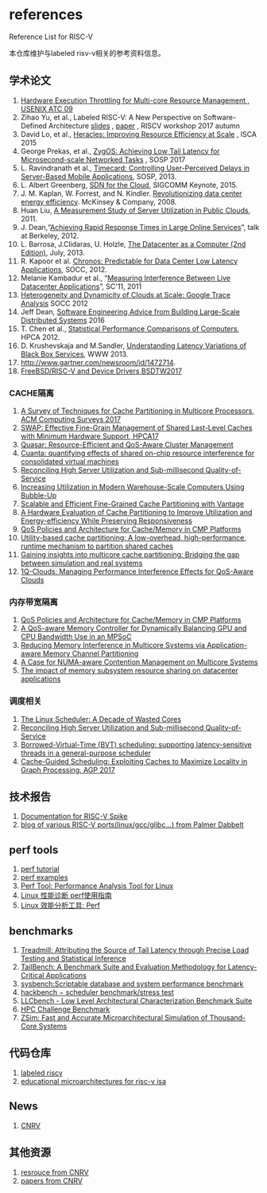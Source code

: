 # references
Reference List for RISC-V

本仓库维护与labeled risv-v相关的参考资料信息。

## 学术论文
  1. [Hardware Execution Throttling for Multi-core Resource Management , USENIX ATC 09](http://static.usenix.org/events/usenix09/tech/full_papers/zhang/zhang_html/)
  1. Zihao Yu, et al., Labeled RISC-V: A New Perspective on Software-Defined Architecture [slides](https://riscv.org/wp-content/uploads/2017/05/Tue0930am-Labeled-RISC-V-Yu.pdf) , [paper](https://carrv.github.io/papers/yu-labeled_riscv-carrv2017.pdf) , RISCV workshop 2017 autumn
  1. David Lo, et al., [Heracles: Improving Resource Efficiency at Scale](http://csl.stanford.edu/~christos/publications/2015.heracles.isca.pdf) , ISCA 2015
  1. George Prekas, et al., [ZygOS: Achieving Low Tail Latency for Microsecond-scale Networked Tasks](https://infoscience.epfl.ch/record/231395/files/sosp17-final278.pdf) , SOSP 2017
  1. L. Ravindranath et al., [Timecard: Controlling User-Perceived Delays in Server-Based Mobile Applications](http://delivery.acm.org/10.1145/2530000/2522717/p85-ravindranath.pdf), SOSP, 2013.
  1. L. Albert Greenberg, [SDN for the Cloud](http://conferences.sigcomm.org/sigcomm/2015/pdf/papers/keynote.pdf), SIGCOMM Keynote, 2015.
  1. J. M. Kaplan, W. Forrest, and N. Kindler. [Revolutionizing data center energy efficiency](https://www.sallan.org/pdf-docs/McKinsey_Data_Center_Efficiency.pdf). McKinsey & Company, 2008.
  1. Huan Liu, [A Measurement Study of Server Utilization in Public Clouds](https://048744ef-a-62cb3a1a-s-sites.googlegroups.com/site/huanliu/cgc.pdf), 2011.
  1. J. Dean,“[Achieving Rapid Response Times in Large Online Services](https://static.googleusercontent.com/media/research.google.com/zh-CN//people/jeff/Berkeley-Latency-Mar2012.pdf)”, talk at Berkeley, 2012.
  1. L. Barrosa, J.Clidaras, U. Holzle, [The Datacenter as a Computer (2nd Edition)](http://www.morganclaypool.com/doi/abs/10.2200/S00516ED2V01Y201306CAC024), July, 2013.
  1. R. Kapoor et al. [Chronos: Predictable for Data Center Low Latency Applications](https://pdfs.semanticscholar.org/13b2/6d008210fffeb8a77c9e90f1ff837523c536.pdf), SOCC, 2012.
  1. Melanie Kambadur et al., “[Measuring Interference Between Live Datacenter Applications](https://pdfs.semanticscholar.org/e4bd/3f30e258a6048e18499176fa01cd1a508864.pdf)”, SC'11, 2011
  1. [Heterogeneity and Dynamicity of Clouds at Scale: Google Trace Analysis](http://www.istc-cc.cmu.edu/publications/papers/2012/googletrace-socc2012.pdf) SOCC 2012
  1. Jeff Dean, [Software Engineering Advice from Building Large-Scale Distributed Systems](http://prof.ict.ac.cn/DComputing/uploads/2013/DC_3_1_stanford-295-talk.pdf) 2016
  1. T. Chen et al., [Statistical Performance Comparisons of Computers](http://parsec.cs.princeton.edu/publications/chen14ieeetc.pdf), HPCA 2012.
  1. D. Krushevskaja and M.Sandler, [Understanding Latency Variations of Black Box Services](http://telemedicina.unifesp.br/pub/Events/2013-05%20-%20WWW2013/www2013/www2013.org/proceedings/p703.pdf), WWW 2013.
  1. http://www.gartner.com/newsroom/id/1472714.
  1. [FreeBSD/RISC-V and Device Drivers BSDTW2017](https://bsdtw.org/slides/BSDTW2017-D2-3-Ruslan.pdf)

 ### CACHE隔离
  1. [A Survey of Techniques for Cache Partitioning in Multicore Processors, ACM Computing Surveys 2017](https://www.researchgate.net/publication/314352438_A_Survey_of_Techniques_for_Cache_Partitioning_in_Multicore_Processors)
  1. [SWAP: Effective Fine-Grain Management of Shared Last-Level Caches with Minimum Hardware Support, HPCA17](http://www.csl.cornell.edu/~xiaodong/docs/SWAP.pdf)
  1. [Quasar: Resource-Efficient and QoS-Aware Cluster Management](http://www.csl.cornell.edu/~delimitrou/papers/2014.asplos.quasar.pdf)
  1. [Cuanta: quantifying effects of shared on-chip resource interference for consolidated virtual machines](https://pdfs.semanticscholar.org/8242/f42f077b59ff239e8cab19b99d94c190c608.pdf)
  1. [Reconciling High Server Utilization and Sub-millisecond Quality-of-Service](https://pdfs.semanticscholar.org/6d44/790b6d952eff28f302998e8121f90786e3ff.pdf)
  1. [Increasing Utilization in Modern Warehouse-Scale Computers Using Bubble-Up](http://web.eecs.umich.edu/~profmars/wp-content/papercite-data/pdf/mars12ieeemicro.pdf)
  1. [Scalable and Efficient Fine-Grained Cache Partitioning with Vantage](https://pdfs.semanticscholar.org/db1a/96c6e06385c1b93c912ae77aab8cf4c1b520.pdf)
  1. [A Hardware Evaluation of Cache Partitioning to Improve Utilization and Energy-efficiency While Preserving Responsiveness](http://people.eecs.berkeley.edu/~hcook/papers/ISCA13_Henry_Cook.pdf)
  1. [QoS Policies and Architecture for Cache/Memory in CMP Platforms](https://pdfs.semanticscholar.org/31c1/ebd6214a6146f2739fb81bf560229f413c91.pdf)
  1. [Utility-based cache partitioning: A low-overhead, high-performance, runtime mechanism to partition shared caches](http://tusharkrishna.ece.gatech.edu/wp-content/uploads/sites/175/2015/08/MICRO-2006-Qureshi-DynamicSetSampling.pdf)
  1. [Gaining insights into multicore cache partitioning: Bridging the gap between simulation and real systems](http://home.eng.iastate.edu/~zzhang/publications/tr08-hpca-multicore_cache.pdf)
  1. [1Q-Clouds: Managing Performance Interference Effects for QoS-Aware Clouds](http://seelab.ucsd.edu/mobile/related_papers/qClouds.pdf)

 ### 内存带宽隔离
  1. [QoS Policies and Architecture for Cache/Memory in CMP Platforms](https://pdfs.semanticscholar.org/31c1/ebd6214a6146f2739fb81bf560229f413c91.pdf)
  1. [A QoS-aware Memory Controller for Dynamically Balancing GPU and CPU Bandwidth Use in an MPSoC](https://lph.ece.utexas.edu/merez/uploads/MattanErez/cpugpumc_dac12.pdf)
  1. [Reducing Memory Interference in Multicore Systems via Application-aware Memory Channel Partitioning](https://users.ece.cmu.edu/~lsubrama/pubs/micro2011_mcp.pdf)
  1. [A Case for NUMA-aware Contention Management on Multicore Systems](http://ece.ubc.ca/~sasha/papers/usenix-numa.pdf)
  1. [The impact of memory subsystem resource sharing on datacenter applications](http://web.eecs.umich.edu/~profmars/wp-content/papercite-data/pdf/tang11isca.pdf)

### 调度相关
 1. [The Linux Scheduler: A Decade of Wasted Cores](https://www.ece.ubc.ca/~sasha/papers/eurosys16-final29.pdf)
 1. [Reconciling High Server Utilization and Sub-millisecond Quality-of-Service](http://csl.stanford.edu/~christos/publications/2014.mutilate.eurosys.pdf)
 1. [Borrowed-Virtual-Time (BVT) scheduling: supporting latency-sensitive threads in a general-purpose scheduler](http://citeseerx.ist.psu.edu/viewdoc/download?doi=10.1.1.131.6844&rep=rep1&type=pdf)
 1. [Cache-Guided Scheduling: Exploiting Caches to Maximize Locality in Graph Processing, AGP 2017](http://people.csail.mit.edu/sanchez/papers/2017.cgs.agp.pdf)

## 技术报告
  1. [Documentation for RISC-V Spike](https://github.com/poweihuang17/Documentation_Spike)
  1. [blog of various RISC-V ports(linux/gcc/glibc...) from Palmer Dabbelt](https://www.sifive.com/blog/2017/08/07/all-aboard-part-0-introduction/)

## perf tools
  1. [perf tutorial](https://perf.wiki.kernel.org/index.php/Tutorial)
  1. [perf examples](http://www.brendangregg.com/perf.html)
  1. [Perf Tool: Performance Analysis Tool for Linux](http://lacasa.uah.edu/portal/Upload/tutorials/perf.tool/PerfTool.pdf)
  1. [Linux 性能诊断 perf使用指南](https://yq.aliyun.com/articles/65255)
  1. [Linux 效能分析工具: Perf](http://wiki.csie.ncku.edu.tw/embedded/perf-tutorial)

## benchmarks
  1. [Treadmill: Attributing the Source of Tail Latency through Precise Load Testing and Statistical Inference](http://web.eecs.umich.edu/~yunqi/pdf/zhang2016treadmill.pdf)
  1. [TailBench: A Benchmark Suite and Evaluation Methodology for Latency-Critical Applications](http://tailbench.csail.mit.edu/)
  1. [sysbench:Scriptable database and system performance benchmark](https://github.com/akopytov/sysbench)
  1. [hackbench − scheduler benchmark/stress test](https://man.cx/hackbench)
  1. [LLCbench - Low Level Architectural Characterization Benchmark Suite](http://icl.cs.utk.edu/llcbench/)
  1. [HPC Challenge Benchmark](http://icl.cs.utk.edu/hpcc/)
  1. [ZSim: Fast and Accurate Microarchitectural Simulation of Thousand-Core Systems](http://people.csail.mit.edu/sanchez/papers/2013.zsim.isca.pdf)

## 代码仓库
  1. [labeled riscv](http://github.com/fsg-ict/labeled-RISC-V)
  1. [educational microarchitectures for risc-v isa](https://github.com/ucb-bar/riscv-sodor)

## News
  1. [CNRV](https://cnrv.io/)

## 其他资源
  1. [resrouce from CNRV](https://github.com/cnrv/home/blob/master/resource.md)
  1. [papers from CNRV](https://github.com/cnrv/home/blob/master/papers.md)
